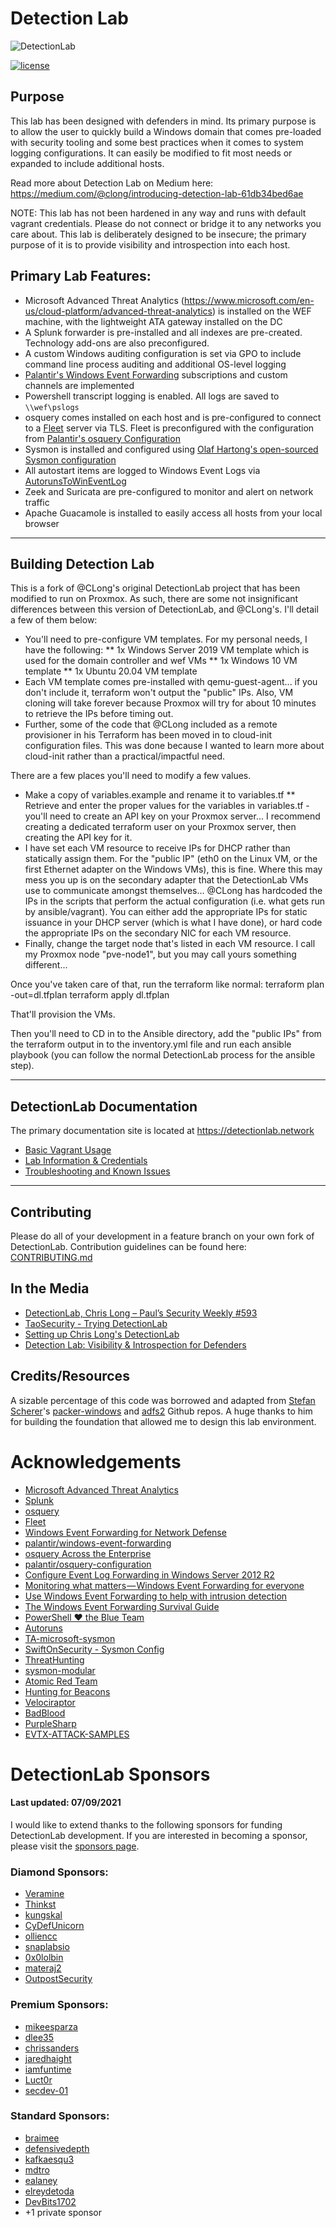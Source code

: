 # Detection Lab
![DetectionLab](./img/DetectionLab.png)

[![license](https://img.shields.io/github/license/clong/DetectionLab.svg?style=flat-square)](https://github.com/clong/DetectionLab/blob/master/license.md)

## Purpose
This lab has been designed with defenders in mind. Its primary purpose is to allow the user to quickly build a Windows domain that comes pre-loaded with security tooling and some best practices when it comes to system logging configurations. It can easily be modified to fit most needs or expanded to include additional hosts.

Read more about Detection Lab on Medium here: https://medium.com/@clong/introducing-detection-lab-61db34bed6ae

NOTE: This lab has not been hardened in any way and runs with default vagrant credentials. Please do not connect or bridge it to any networks you care about. This lab is deliberately designed to be insecure; the primary purpose of it is to provide visibility and introspection into each host.

## Primary Lab Features:
* Microsoft Advanced Threat Analytics (https://www.microsoft.com/en-us/cloud-platform/advanced-threat-analytics) is installed on the WEF machine, with the lightweight ATA gateway installed on the DC
* A Splunk forwarder is pre-installed and all indexes are pre-created. Technology add-ons are also preconfigured.
* A custom Windows auditing configuration is set via GPO to include command line process auditing and additional OS-level logging
* [Palantir's Windows Event Forwarding](http://github.com/palantir/windows-event-forwarding)  subscriptions and custom channels are implemented
* Powershell transcript logging is enabled. All logs are saved to `\\wef\pslogs`
* osquery comes installed on each host and is pre-configured to connect to a [Fleet](https://fleetdm.com/) server via TLS. Fleet is preconfigured with the configuration from [Palantir's osquery Configuration](https://github.com/palantir/osquery-configuration)
* Sysmon is installed and configured using [Olaf Hartong's open-sourced Sysmon configuration](https://github.com/olafhartong/sysmon-modular)
* All autostart items are logged to Windows Event Logs via [AutorunsToWinEventLog](https://github.com/palantir/windows-event-forwarding/tree/master/AutorunsToWinEventLog)
* Zeek and Suricata are pre-configured to monitor and alert on network traffic
* Apache Guacamole is installed to easily access all hosts from your local browser

---

## Building Detection Lab

This is a fork of @CLong's original DetectionLab project that has been modified to run on Proxmox. As such, there are some not insignificant differences
between this version of DetectionLab, and @CLong's. I'll detail a few of them below:

* You'll need to pre-configure VM templates. For my personal needs, I have the following:
** 1x Windows Server 2019 VM template which is used for the domain controller and wef VMs
** 1x Windows 10 VM template
** 1x Ubuntu 20.04 VM template
* Each VM template comes pre-installed with qemu-guest-agent... if you don't include it, terraform won't output the "public" IPs. Also, VM cloning will take forever because Proxmox will try for about 10 minutes to retrieve the IPs before timing out.
* Further, some of the code that @CLong included as a remote provisioner in his Terraform has been moved in to cloud-init configuration files. This was done because I wanted to learn more about cloud-init rather than a practical/impactful need.

There are a few places you'll need to modify a few values.
* Make a copy of variables.example and rename it to variables.tf
** Retrieve and enter the proper values for the variables in variables.tf - you'll need to create an API key on your Proxmox server... I recommend creating a dedicated terraform user on your Proxmox server, then creating the API key for it.
* I have set each VM resource to receive IPs for DHCP rather than statically assign them. For the "public IP" (eth0 on the Linux VM, or the first Ethernet adapter on the Windows VMs), this is fine. Where this may mess you up is on the secondary adapter that the DetectionLab VMs use to communicate amongst themselves... @CLong has hardcoded the IPs in the scripts that perform the actual configuration (i.e. what gets run by ansible/vagrant). You can either add the appropriate IPs for static issuance in your DHCP server (which is what I have done), or hard code the appropriate IPs on the secondary NIC for each VM resource.
* Finally, change the target node that's listed in each VM resource. I call my Proxmox node "pve-node1", but you may call yours something different...

Once you've taken care of that, run the terraform like normal:
terraform plan -out=dl.tfplan
terraform apply dl.tfplan

That'll provision the VMs.

Then you'll need to CD in to the Ansible directory, add the "public IPs" from the terraform output in to the inventory.yml file and run each ansible playbook (you can follow the normal DetectionLab process for the ansible step).

---

## DetectionLab Documentation

The primary documentation site is located at https://detectionlab.network

* [Basic Vagrant Usage](https://www.detectionlab.network/introduction/basicvagrant/)
* [Lab Information & Credentials](https://www.detectionlab.network/introduction/infoandcreds/)
* [Troubleshooting and Known Issues](https://www.detectionlab.network/deployment/troubleshooting/)

---

## Contributing
Please do all of your development in a feature branch on your own fork of DetectionLab.
Contribution guidelines can be found here: [CONTRIBUTING.md](./CONTRIBUTING.md)

## In the Media
* [DetectionLab, Chris Long – Paul’s Security Weekly #593](https://securityweekly.com/2019/02/08/detectionlab-chris-long-pauls-security-weekly-593/)
* [TaoSecurity - Trying DetectionLab](https://taosecurity.blogspot.com/2019/01/trying-detectionlab.html)
* [Setting up Chris Long's DetectionLab](https://www.psattack.com/articles/20171218/setting-up-chris-longs-detectionlab/)
* [Detection Lab: Visibility & Introspection for Defenders](https://isc.sans.edu/forums/diary/Detection+Lab+Visibility+Introspection+for+Defenders/23135/)

## Credits/Resources
A sizable percentage of this code was borrowed and adapted from [Stefan Scherer](https://twitter.com/stefscherer)'s [packer-windows](https://github.com/StefanScherer/packer-windows) and [adfs2](https://github.com/StefanScherer/adfs2) Github repos. A huge thanks to him for building the foundation that allowed me to design this lab environment.

# Acknowledgements
* [Microsoft Advanced Threat Analytics](https://www.microsoft.com/en-us/cloud-platform/advanced-threat-analytics)
* [Splunk](https://www.splunk.com)
* [osquery](https://osquery.io)
* [Fleet](https://github.com/fleetdm/fleet)
* [Windows Event Forwarding for Network Defense](https://medium.com/@palantir/windows-event-forwarding-for-network-defense-cb208d5ff86f)
* [palantir/windows-event-forwarding](http://github.com/palantir/windows-event-forwarding)
* [osquery Across the Enterprise](https://medium.com/@palantir/osquery-across-the-enterprise-3c3c9d13ec55)
* [palantir/osquery-configuration](https://github.com/palantir/osquery-configuration)
* [Configure Event Log Forwarding in Windows Server 2012 R2](https://www.petri.com/configure-event-log-forwarding-windows-server-2012-r2)
* [Monitoring what matters — Windows Event Forwarding for everyone](https://blogs.technet.microsoft.com/jepayne/2015/11/23/monitoring-what-matters-windows-event-forwarding-for-everyone-even-if-you-already-have-a-siem/)
* [Use Windows Event Forwarding to help with intrusion detection](https://technet.microsoft.com/en-us/itpro/windows/keep-secure/use-windows-event-forwarding-to-assist-in-instrusion-detection)
* [The Windows Event Forwarding Survival Guide](https://hackernoon.com/the-windows-event-forwarding-survival-guide-2010db7a68c4)
* [PowerShell ♥ the Blue Team](https://blogs.msdn.microsoft.com/powershell/2015/06/09/powershell-the-blue-team/)
* [Autoruns](https://www.microsoftpressstore.com/articles/article.aspx?p=2762082)
* [TA-microsoft-sysmon](https://github.com/splunk/TA-microsoft-sysmon)
* [SwiftOnSecurity - Sysmon Config](https://github.com/SwiftOnSecurity/sysmon-config)
* [ThreatHunting](https://github.com/olafhartong/ThreatHunting)
* [sysmon-modular](https://github.com/olafhartong/sysmon-modular)
* [Atomic Red Team](https://github.com/redcanaryco/atomic-red-team)
* [Hunting for Beacons](http://findingbad.blogspot.com/2020/05/hunting-for-beacons-part-2.html)
* [Velociraptor](https://github.com/Velocidex/velociraptor)
* [BadBlood](https://github.com/davidprowe/BadBlood)
* [PurpleSharp](https://github.com/mvelazc0/PurpleSharp)
* [EVTX-ATTACK-SAMPLES](https://github.com/sbousseaden/EVTX-ATTACK-SAMPLES)

# DetectionLab Sponsors
#### Last updated: 07/09/2021
I would like to extend thanks to the following sponsors for funding DetectionLab development. If you are interested in becoming a sponsor, please visit the [sponsors page](https://github.com/sponsors/clong).

### Diamond Sponsors:
* [Veramine](https://github.com/veramine)
* [Thinkst](https://github.com/ThinkstAppliedResearch)
* [kungskal](https://github.com/kungskal)
* [CyDefUnicorn](https://github.com/CyDefUnicorn)
* [olliencc](https://github.com/olliencc)
* [snaplabsio](https://github.com/snaplabsio)
* [0x0lolbin](https://github.com/0x0lolbin)
* [materaj2](https://github.com/materaj2)
* [OutpostSecurity](https://github.com/OutpostSecurity)

### Premium Sponsors:
* [mikeesparza](https://github.com/mikeesparza)
* [dlee35](https://github.com/dlee35)
* [chrissanders](https://github.com/chrissanders)
* [jaredhaight](https://github.com/jaredhaight)
* [iamfuntime](https://github.com/iamfuntime)
* [Luct0r](https://github.com/Luct0r)
* [secdev-01](https://github.com/secdev-01)

### Standard Sponsors:
* [braimee](https://github.com/braimee)
* [defensivedepth](https://github.com/defensivedepth)
* [kafkaesqu3](https://github.com/kafkaesqu3)
* [mdtro](https://github.com/mdtro)
* [ealaney](https://github.com/ealaney)
* [elreydetoda](https://github.com/elreydetoda)
* [DevBits1702](https://github.com/DevBits1702)
* +1 private sponsor
